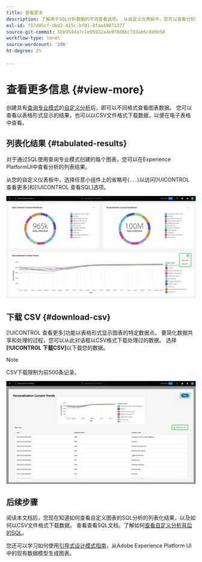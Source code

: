 ```yaml
---
title: 查看更多
description: 了解用于SQL分析数据的不同查看选项。 从自定义仪表板中，您可以查看分析的列表化结果或以CSV格式下载已处理数据。
exl-id: f57d85cf-dbd2-415c-bf01-8faa49871377
source-git-commit: 5bb954da7c1e05922a4e0f8d0bc7d3ab5c8e0e58
workflow-type: tm+mt
source-wordcount: '286'
ht-degree: 2%

---
```


# 查看更多信息 {#view-more}

创建具有[查询专业模式](./query-pro-mode.md)的[自定义分析](./overview.md)后，即可以不同格式查看图表数据。 您可以查看以表格形式显示的结果，也可以以CSV文件格式下载数据，以便在电子表格中查看。

## 列表化结果 {#tabulated-results}

对于通过SQL使用查询专业模式创建的每个图表，您可以在Experience PlatformUI中查看分析的列表结果。

从您的自定义仪表板中，选择任意小组件上的省略号(`...`)以访问[!UICONTROL 查看更多]和[!UICONTROL 查看SQL]选项。

![自定义仪表板，带有洞察的省略号下拉菜单，并突出显示了“查看更多”和“查看SQL”选项。](../../images/customizable-insights/ellipses-dropdown.png)

## 下载 CSV {#download-csv}

[!UICONTROL 查看更多]功能以表格形式显示图表的特定数据点。 要简化数据共享和处理的过程，您可以从此对话框以CSV格式下载处理过的数据。 选择&#x200B;**[!UICONTROL 下载CSV]**&#x200B;以下载您的数据。

>[!NOTE]
>
>CSV下载限制为前500条记录。

![显示洞察预览和生成洞察的SQL结果的表格式化的对话框。](../../images/customizable-insights/view-more-download-csv.png)

## 后续步骤

阅读本文档后，您现在知道如何查看自定义图表的SQL分析的列表化结果，以及如何以CSV文件格式下载数据。 查看查看SQL文档，了解如何[查看自定义分析背后的SQL](./view-more.md)。

您还可以学习如何使用[引导式设计模式指南](../../user-defined-dashboards.md)，从Adobe Experience Platform UI中的现有数据模型生成图表。
